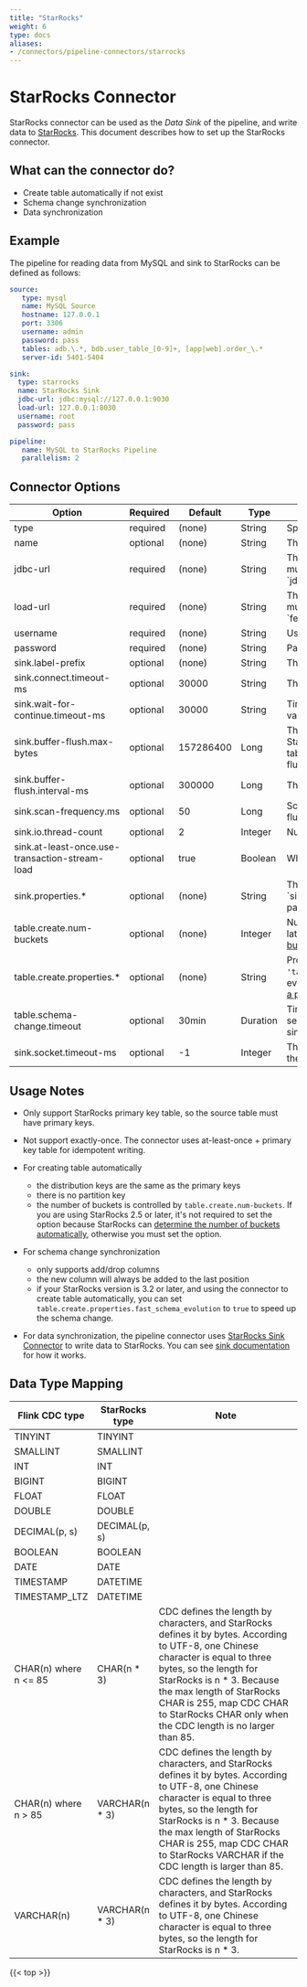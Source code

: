 ```yaml
---
title: "StarRocks"
weight: 6
type: docs
aliases:
- /connectors/pipeline-connectors/starrocks
---
```

<!--
Licensed to the Apache Software Foundation (ASF) under one
or more contributor license agreements.  See the NOTICE file
distributed with this work for additional information
regarding copyright ownership.  The ASF licenses this file
to you under the Apache License, Version 2.0 (the
"License"); you may not use this file except in compliance
with the License.  You may obtain a copy of the License at

  http://www.apache.org/licenses/LICENSE-2.0

Unless required by applicable law or agreed to in writing,
software distributed under the License is distributed on an
"AS IS" BASIS, WITHOUT WARRANTIES OR CONDITIONS OF ANY
KIND, either express or implied.  See the License for the
specific language governing permissions and limitations
under the License.
-->

# StarRocks Connector

StarRocks connector can be used as the *Data Sink* of the pipeline, and write data to [StarRocks](https://github.com/StarRocks/starrocks). This document describes how to set up the StarRocks connector.

## What can the connector do?
* Create table automatically if not exist
* Schema change synchronization
* Data synchronization

## Example

The pipeline for reading data from MySQL and sink to StarRocks can be defined as follows:

```yaml
source:
   type: mysql
   name: MySQL Source
   hostname: 127.0.0.1
   port: 3306
   username: admin
   password: pass
   tables: adb.\.*, bdb.user_table_[0-9]+, [app|web].order_\.*
   server-id: 5401-5404

sink:
  type: starrocks
  name: StarRocks Sink
  jdbc-url: jdbc:mysql://127.0.0.1:9030
  load-url: 127.0.0.1:8030
  username: root
  password: pass

pipeline:
   name: MySQL to StarRocks Pipeline
   parallelism: 2
```

## Connector Options

<div class="highlight">
<table class="colwidths-auto docutils">
   <thead>
      <tr>
        <th class="text-left" style="width: 25%">Option</th>
        <th class="text-left" style="width: 8%">Required</th>
        <th class="text-left" style="width: 7%">Default</th>
        <th class="text-left" style="width: 10%">Type</th>
        <th class="text-left" style="width: 50%">Description</th>
      </tr>
    </thead>
    <tbody>
    <tr>
      <td>type</td>
      <td>required</td>
      <td style="word-wrap: break-word;">(none)</td>
      <td>String</td>
      <td>Specify what connector to use, here should be <code>'starrocks'</code>.</td>
    </tr>
    <tr>
      <td>name</td>
      <td>optional</td>
      <td style="word-wrap: break-word;">(none)</td>
      <td>String</td>
      <td>The name of the sink.</td>
    </tr>
    <tr>
      <td>jdbc-url</td>
      <td>required</td>
      <td style="word-wrap: break-word;">(none)</td>
      <td>String</td>
      <td>The address that is used to connect to the MySQL server of the FE. You can specify multiple addresses, which must be separated by a comma (,). Format: `jdbc:mysql://fe_host1:fe_query_port1,fe_host2:fe_query_port2,fe_host3:fe_query_port3`.</td>
    </tr>
    <tr>
      <td>load-url</td>
      <td>required</td>
      <td style="word-wrap: break-word;">(none)</td>
      <td>String</td>
      <td>The address that is used to connect to the HTTP server of the FE. You can specify multiple addresses, which must be separated by a semicolon (;). Format: `fe_host1:fe_http_port1;fe_host2:fe_http_port2`.</td>
    </tr>
    <tr>
      <td>username</td>
      <td>required</td>
      <td style="word-wrap: break-word;">(none)</td>
      <td>String</td>
      <td>User name to use when connecting to the StarRocks database.</td>
    </tr>
    <tr>
      <td>password</td>
      <td>required</td>
      <td style="word-wrap: break-word;">(none)</td>
      <td>String</td>
      <td>Password to use when connecting to the StarRocks database.</td>
    </tr>
    <tr>
      <td>sink.label-prefix</td>
      <td>optional</td>
      <td style="word-wrap: break-word;">(none)</td>
      <td>String</td>
      <td>The label prefix used by Stream Load.</td>
    </tr>
    <tr>
      <td>sink.connect.timeout-ms</td>
      <td>optional</td>
      <td style="word-wrap: break-word;">30000</td>
      <td>String</td>
      <td>The timeout for establishing HTTP connection. Valid values: 100 to 60000.</td>
    </tr>
    <tr>
      <td>sink.wait-for-continue.timeout-ms</td>
      <td>optional</td>
      <td style="word-wrap: break-word;">30000</td>
      <td>String</td>
      <td>Timeout in millisecond to wait for 100-continue response from FE http server.
            Valid values: 3000 to 600000.</td>
    </tr>
    <tr>
      <td>sink.buffer-flush.max-bytes</td>
      <td>optional</td>
      <td style="word-wrap: break-word;">157286400</td>
      <td>Long</td>
      <td>The maximum size of data that can be accumulated in memory before being sent to StarRocks at a time.
        The value ranges from 64 MB to 10 GB. This buffer is shared by all tables in the sink. If the buffer 
        is full, the connector will choose one or more tables to flush.</td>
    </tr>
    <tr>
      <td>sink.buffer-flush.interval-ms</td>
      <td>optional</td>
      <td style="word-wrap: break-word;">300000</td>
      <td>Long</td>
      <td>The interval at which data is flushed for each table. The unit is in millisecond.</td>
    </tr>
    <tr>
      <td>sink.scan-frequency.ms</td>
      <td>optional</td>
      <td style="word-wrap: break-word;">50</td>
      <td>Long</td>
      <td>Scan frequency in milliseconds to check whether the buffered data for a table should be flushed
            because of reaching the flush interval.</td>
    </tr>
    <tr>
      <td>sink.io.thread-count</td>
      <td>optional</td>
      <td style="word-wrap: break-word;">2</td>
      <td>Integer</td>
      <td>Number of threads used for concurrent stream loads among different tables.</td>
    </tr>
    <tr>
      <td>sink.at-least-once.use-transaction-stream-load</td>
      <td>optional</td>
      <td style="word-wrap: break-word;">true</td>
      <td>Boolean</td>
      <td>Whether to use transaction stream load for at-least-once when it's available.</td>
    </tr>
    <tr>
      <td>sink.properties.*</td>
      <td>optional</td>
      <td style="word-wrap: break-word;">(none)</td>
      <td>String</td>
      <td>The parameters that control Stream Load behavior. For example, the parameter `sink.properties.timeout` 
            specifies the timeout of Stream Load. For a list of supported parameters and their descriptions,
            see <a href="https://docs.starrocks.io/docs/sql-reference/sql-statements/loading_unloading/STREAM_LOAD">
            STREAM LOAD</a>.</td>
    </tr>
    <tr>
      <td>table.create.num-buckets</td>
      <td>optional</td>
      <td style="word-wrap: break-word;">(none)</td>
      <td>Integer</td>
      <td>Number of buckets when creating a StarRocks table automatically. For StarRocks 2.5 or later, it's not required
            to set the option because StarRocks can 
            <a href="https://docs.starrocks.io/docs/table_design/Data_distribution/#set-the-number-of-buckets">
            determine the number of buckets automatically</a>. For StarRocks prior to 2.5, you must set this option. </td>
    </tr>
    <tr>
      <td>table.create.properties.*</td>
      <td>optional</td>
      <td style="word-wrap: break-word;">(none)</td>
      <td>String</td>
      <td>Properties used for creating a StarRocks table. For example: <code>'table.create.properties.fast_schema_evolution' = 'true'</code>
          will enable fast schema evolution if you are using StarRocks 3.2 or later. For more information, 
          see <a href="https://docs.starrocks.io/docs/table_design/table_types/primary_key_table">how to create a primary key table</a>.</td> 
    </tr>
    <tr>
      <td>table.schema-change.timeout</td>
      <td>optional</td>
      <td style="word-wrap: break-word;">30min</td>
      <td>Duration</td>
      <td>Timeout for a schema change on StarRocks side, and must be an integral multiple of 
          seconds. StarRocks will cancel the schema change after timeout which will
          cause the sink failure. </td>
    </tr>
    <tr>
      <td>sink.socket.timeout-ms</td>
      <td>optional</td>
      <td style="word-wrap: break-word;">-1</td>
      <td>Integer</td>
      <td>The time duration for which the HTTP client waits for data. The default value -1 means there is no timeout</td>
    </tr>
    </tbody>
</table>    
</div>


## Usage Notes

* Only support StarRocks primary key table, so the source table must have primary keys.

* Not support exactly-once. The connector uses at-least-once + primary key table for idempotent writing.

* For creating table automatically
  * the distribution keys are the same as the primary keys
  * there is no partition key
  * the number of buckets is controlled by `table.create.num-buckets`. If you are using StarRocks 2.5 or later,
    it's not required to set the option because StarRocks can [determine the number of buckets automatically](https://docs.starrocks.io/docs/table_design/Data_distribution/#set-the-number-of-buckets),
    otherwise you must set the option.

* For schema change synchronization
  * only supports add/drop columns
  * the new column will always be added to the last position
  * if your StarRocks version is 3.2 or later, and using the connector to create table automatically,
    you can set `table.create.properties.fast_schema_evolution` to `true` to speed up the schema change.

* For data synchronization, the pipeline connector uses [StarRocks Sink Connector](https://github.com/StarRocks/starrocks-connector-for-apache-flink)
  to write data to StarRocks. You can see [sink documentation](https://github.com/StarRocks/starrocks-connector-for-apache-flink/blob/main/docs/content/connector-sink.md)
  for how it works. 

## Data Type Mapping
<div class="wy-table-responsive">
<table class="colwidths-auto docutils">
    <thead>
      <tr>
        <th class="text-left">Flink CDC type</th>
        <th class="text-left">StarRocks type</th>
        <th class="text-left" style="width:60%;">Note</th>
      </tr>
    </thead>
    <tbody>
    <tr>
      <td>TINYINT</td>
      <td>TINYINT</td>
      <td></td>
    </tr>
    <tr>
      <td>SMALLINT</td>
      <td>SMALLINT</td>
      <td></td>
    </tr>
    <tr>
      <td>INT</td>
      <td>INT</td>
      <td></td>
    </tr>
    <tr>
      <td>BIGINT</td>
      <td>BIGINT</td>
      <td></td>
    </tr>
    <tr>
      <td>FLOAT</td>
      <td>FLOAT</td>
      <td></td>
    </tr>
    <tr>
      <td>DOUBLE</td>
      <td>DOUBLE</td>
      <td></td>
    </tr>
    <tr>
      <td>DECIMAL(p, s)</td>
      <td>DECIMAL(p, s)</td>
      <td></td>
    </tr>
    <tr>
      <td>BOOLEAN</td>
      <td>BOOLEAN</td>
      <td></td>
    </tr>
    <tr>
      <td>DATE</td>
      <td>DATE</td>
      <td></td>
    </tr>
    <tr>
      <td>TIMESTAMP</td>
      <td>DATETIME</td>
      <td></td>
    </tr>
    <tr>
      <td>TIMESTAMP_LTZ</td>
      <td>DATETIME</td>
      <td></td>
    </tr>
    <tr>
      <td>CHAR(n) where n <= 85</td>
      <td>CHAR(n * 3)</td>
      <td>CDC defines the length by characters, and StarRocks defines it by bytes. According to UTF-8, one Chinese 
        character is equal to three bytes, so the length for StarRocks is n * 3. Because the max length of StarRocks
        CHAR is 255, map CDC CHAR to StarRocks CHAR only when the CDC length is no larger than 85.</td>
    </tr>
    <tr>
      <td>CHAR(n) where n > 85</td>
      <td>VARCHAR(n * 3)</td>
      <td>CDC defines the length by characters, and StarRocks defines it by bytes. According to UTF-8, one Chinese 
        character is equal to three bytes, so the length for StarRocks is n * 3. Because the max length of StarRocks
        CHAR is 255, map CDC CHAR to StarRocks VARCHAR if the CDC length is larger than 85.</td>
    </tr>
    <tr>
      <td>VARCHAR(n)</td>
      <td>VARCHAR(n * 3)</td>
      <td>CDC defines the length by characters, and StarRocks defines it by bytes. According to UTF-8, one Chinese 
        character is equal to three bytes, so the length for StarRocks is n * 3.</td>
    </tr>
    </tbody>
</table>
</div>

{{< top >}}
